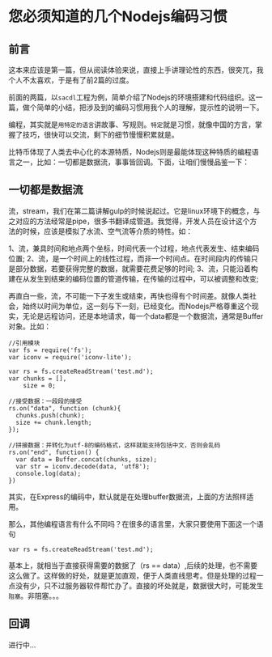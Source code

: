 # 您必须知道的几个Nodejs编码习惯

## 前言

这本来应该是第一篇，但从阅读体验来说，直接上手讲理论性的东西，很突兀，我个人不太喜欢，于是有了前2篇的过度。

前面的两篇，以`sacdl`工程为例，简单介绍了Nodejs的环境搭建和代码组织。这一篇，做个简单的小结，把涉及到的编码习惯用我个人的理解，提示性的说明一下。

编程，其实就是`用特定的语言`讲故事、写规则。`特定`就是习惯，就像中国的方言，掌握了技巧，很快可以交流，剩下的细节慢慢积累就是。

比特币体现了人类去中心化的本源特质，Nodejs则是最能体现这种特质的编程语言之一，比如：一切都是数据流，事事皆回调。下面，让咱们慢慢品鉴一下：

## 一切都是数据流

流，stream，我们在第二篇讲解gulp的时候说起过。它是linux环境下的概念，与之对应的方法经常是pipe，很多书翻译成管道。我觉得，开发人员在设计这个方法的时候，应该是模拟了水流、空气流等介质的特性。如：

1、流，兼具时间和地点两个坐标，时间代表一个过程，地点代表发生、结束编码位置;
2、流，是一个时间上的线性过程，而非一个时间点。在时间段内的传输只是部分数据，若要获得完整的数据，就需要花费足够的时间;
3、流，只能沿着构建在从发生到结束的编码位置的管道传输，在传输的过程中，可以被调整和改变;

再直白一些，流，不可能一下子发生或结束，再快也得有个时间差。就像人类社会，始终以时间为单位，这一刻与下一刻，已经变化。而Nodejs严格尊重这个现实，无论是远程访问，还是本地请求，每一个data都是一个数据流，通常是Buffer对象。比如：

```
//引用模块
var fs = require('fs');
var iconv = require('iconv-lite');

var rs = fs.createReadStream('test.md');
var chunks = [], 
    size = 0;

//接受数据：一段段的接受
rs.on("data", function (chunk){
  chunks.push(chunk);
  size += chunk.length;
});

//拼接数据：并转化为utf-8的编码格式，这样就能支持包括中文，否则会乱码
rs.on("end", function() {
  var data = Buffer.concat(chunks, size);
  var str = iconv.decode(data, 'utf8');
  console.log(data);
})
```

其实，在Express的编码中，默认就是在处理buffer数据流，上面的方法照样适用。

那么，其他编程语言有什么不同吗？在很多的语言里，大家只要使用下面这一个语句

```
var rs = fs.createReadStream('test.md');
```

基本上，就相当于直接获得需要的数据了（rs == data）,后续的处理，也不需要这么做了。这样做的好处，就是更加直观，便于人类直线思考。但是处理的过程一点没有少，只不过服务器软件帮忙办了。直接的坏处就是，数据很大时，可能发生`阻塞`。非阻塞。。。

## 回调

进行中...

